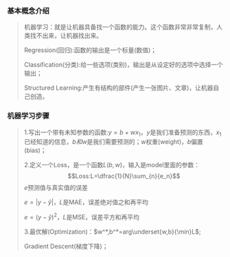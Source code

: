 ### 基本概念介绍
> 机器学习：就是让机器具备找一个函数的能力。这个函数非常非常复制，人类找不出来，让机器找出来。
> 
> Regression(回归):函数的输出是一个标量(数值)；
> 
> Classification(分类):给一些选项(类别)，输出是从设定好的选项中选择一个输出；
> 
> Structured Learning:产生有结构的部件(产生一张图片、文章)，让机器自己创造。

### 机器学习步骤
> 1.写出一个带有未知参数的函数:$y=b+wx_1$，$y$是我们准备预测的东西，$x_1$已经知道的信息，$b和w$是我们需要预测的；$w$权重(weight)，$b$偏置(bias)；
> 
> 2.定义一个Loss，是一个函数$L(b,w)$，输入是model里面的参数：
> $$Loss:L=\dfrac{1}{N}\sum_{n}{e_n}$$
> $e$预测值与真实值的误差
> 
> $e=|{y-\widehat{y}}|$，$L$是MAE，误差绝对值之和再平均
> 
> $e=({y-\widehat{y}})^2$，$L$是MSE，误差平方和再平均
> 
> 3.最优解(Optimization)：$w^*,b^*=arg\underset{w,b}{\min}L$;
> 
> Gradient Descent(梯度下降)；
